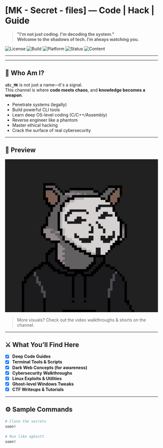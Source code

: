 # [MK - Secret - files] — Code | Hack | Guide

> **"I'm not just coding. I'm decoding the system."**  
> **Welcome to the shadows of tech. I’m always watching you.**

![License](https://img.shields.io/badge/license-MIT-blue.svg)
![Build](https://img.shields.io/badge/build-passing-brightgreen.svg)
![Platform](https://img.shields.io/badge/platform-Windows%20%7C%20Linux%20%7C%20macOS-lightgrey.svg)
![Status](https://img.shields.io/badge/Status-Active-black)
![Content](https://img.shields.io/badge/Content-Code%20%7C%20Guides%20%7C%20Tools-9cf.svg)

---

---

## 🧠 Who Am I?

**`sEc_MK`** is not just a name—it's a signal.  
This channel is where **code meets chaos**, and **knowledge becomes a weapon**.

- Penetrate systems (legally)
- Build powerful CLI tools
- Learn deep OS-level coding (C/C++/Assembly)
- Reverse engineer like a phantom
- Master ethical hacking
- Crack the surface of real cybersecurity

---

## 📸 Preview

![CYBERSECURITY](assets/images/image1.jpg)

> More visuals? Check out the video walkthroughs & shorts on the channel.

---

## ⚔️ What You’ll Find Here

- [x] **Deep Code Guides**  
- [x] **Terminal Tools & Scripts**  
- [x] **Dark Web Concepts (for awareness)**  
- [x] **Cybersecurity Walkthroughs**  
- [x] **Linux Exploits & Utilities**  
- [x] **Ghost-level Windows Tweaks**  
- [x] **CTF Writeups & Tutorials**

---

## ⚙️ Sample Commands

```bash
# Clone the secrets
soon!

# Run like aghostt
soon!